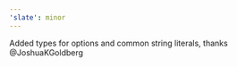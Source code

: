 ```yaml
---
'slate': minor
---
```


Added types for options and common string literals, thanks @JoshuaKGoldberg
